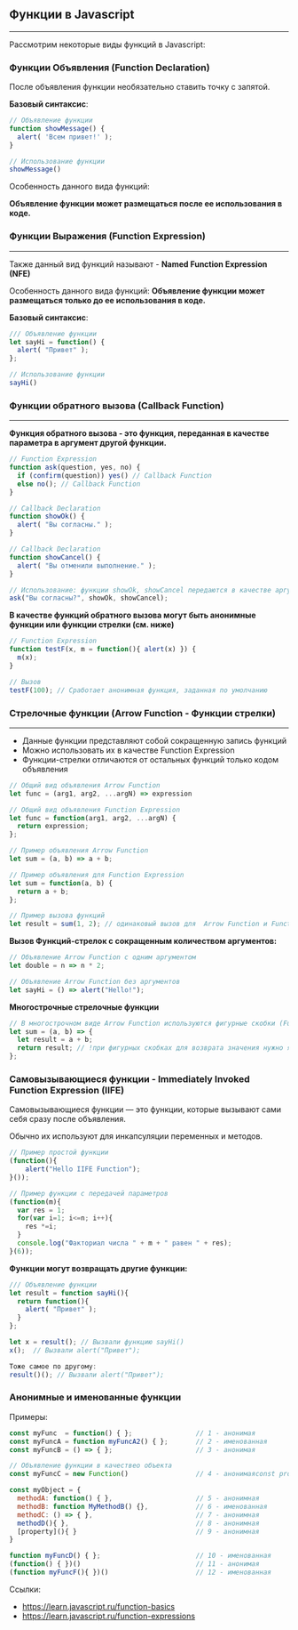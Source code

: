 ## Функции в Javascript
<hr>

Рассмотрим некоторые виды функций в Javascript: 

### Функции Объявления (Function Declaration) 

После объявления функции необязательно ставить точку с запятой. 

__Базовый синтаксис__:

```javascript 
// Объявление функции
function showMessage() {
  alert( 'Всем привет!' );
}

// Использование функции
showMessage()
```

Особенность данного вида функций: 

__Объявление функции может размещаться после ее использования в коде.__

### Функции Выражения (Function Expression) 
<hr>

Также данный вид функций называют - __Named Function Expression (NFE)__ 

Особенность данного вида функций: 
__Объявление функции может размещаться только до ее использования в коде.__

__Базовый синтаксис__:

```javascript 
/// Объявление функции
let sayHi = function() {
  alert( "Привет" );
};

// Использование функции
sayHi()
```

### Функции обратного вызова (Callback Function) 
<hr>

__Функция обратного вызова - это функция, переданная в качестве параметра в аргумент другой функции.__

```javascript 
// Function Expression 
function ask(question, yes, no) {
  if (confirm(question)) yes() // Callback Function
  else no(); // Callback Function 
}

// Callback Declaration 
function showOk() {
  alert( "Вы согласны." );
}

// Callback Declaration 
function showCancel() {
  alert( "Вы отменили выполнение." );
}

// Использование: функции showOk, showCancel передаются в качестве аргументов ask
ask("Вы согласны?", showOk, showCancel);
```

__В качестве функций обратного вызова могут быть анонимные функции или функции стрелки (см. ниже)__

```javascript 
// Function Expression 
function testF(x, m = function(){ alert(x) }) { 
  m(x); 
}

// Вызов 
testF(100); // Сработает анонимная функция, заданная по умолчанию 
```

### Стрелочные функции (Arrow Function - Функции стрелки) 
<hr> 

- Данные функции представляют собой сокращенную запись функций 
- Можно использовать их в качестве Function Expression 
- Функции-стрелки отличаются от остальных функций только кодом объявления

```javascript
// Общий вид объявления Arrow Function
let func = (arg1, arg2, ...argN) => expression 

// Общий вид объявления Function Expression
let func = function(arg1, arg2, ...argN) {
  return expression;
};

// Пример объявления Arrow Function
let sum = (a, b) => a + b;

// Пример объявления для Function Expression 
let sum = function(a, b) {
  return a + b;
};

// Пример вызова функций 
let result = sum(1, 2); // одинаковый вызов для  Arrow Function и Function Expression
```

__Вызов Функций-стрелок с сокращенным количеством аргументов:__ 

```javascript
// Объявление Arrow Function с одним аргументом
let double = n => n * 2;

// Объявление Arrow Function без аргументов
let sayHi = () => alert("Hello!"); 
```
__Многострочные стрелочные функции__

```javascript
// В многострочном виде Arrow Function используются фигурные скобки (Function Body) 
let sum = (a, b) => {
  let result = a + b;
  return result; // !при фигурных скобках для возврата значения нужно явно вызвать return
};
```

### Самовызывающиеся функции - Immediately Invoked Function Expression (IIFE) 

Самовызывающиеся функции —  это функции, которые вызывают сами себя сразу после объявления.  

Обычно их используют для инкапсуляции переменных и методов. 

```javascript
// Пример простой функции 
(function(){
    alert("Hello IIFE Function");
}());

// Пример функции с передачей параметров
(function(m){
  var res = 1;
  for(var i=1; i<=n; i++){
    res *=i;
  }  
  console.log("Факториал числа " + m + " равен " + res);
}(6));
```

__Функции могут возвращать другие функции:__

```javascript 
/// Объявление функции
let result = function sayHi(){
  return function(){
  	alert( "Привет" );
  }
};

let x = result(); // Вызвали функцию sayHi()  
x();  // Вызвали alert("Привет"); 

Тоже самое по другому: 
result()(); // Вызвали alert("Привет"); 
```

### Анонимные и именованные функции  

Примеры: 

```javascript 
const myFunc  = function() { };                // 1 - анонимая 
const myFuncA = function myFuncA2() { };       // 2 - именованная 
const myFuncB = () => { };                     // 3 - анонимая 

// Объявление функции в качествео объекта
const myFuncC = new Function()                 // 4 - анонимаяconst property = Symbol('symbolProperty')

const myObject = { 
  methodA: function() { },                     // 5 - анонимная
  methodB: function MyMethodB() {},            // 6 - именованная
  methodC: () => { },                          // 7 - анонимная
  methodD(){ },                                // 8 - анонимная
  [property](){ }                              // 9 - анонимная
}

function myFuncD() { };                        // 10 - именованная
(function() { })()                             // 11 - анонимая
(function myFuncF(){ })()                      // 12 - именованная
```

Ссылки: 

- https://learn.javascript.ru/function-basics
- https://learn.javascript.ru/function-expressions 

